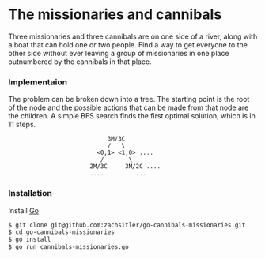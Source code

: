 # The missionaries and cannibals

Three missionaries and three cannibals are on one side of a river, along with a boat that can hold one or two people. Find a way to get everyone to the other side without ever leaving a group of missionaries in one place outnumbered by the cannibals in that place. 

### Implementaion

The problem can be broken down into a tree. The starting point is the root of the node and the possible actions that can be made from that node are the children. A simple BFS search finds the first optimal solution, which is in 11 steps.

                                3M/3C
                                /   \
                             <0,1> <1,0> ....
                              /       \  
                           2M/3C     3M/2C ....
                           ....         ...

### Installation

Install [Go](https://golang.org/doc/install)

```sh
$ git clone git@github.com:zachsitler/go-cannibals-missionaries.git
$ cd go-cannibals-missionaries
$ go install
$ go run cannibals-missionaries.go
```
